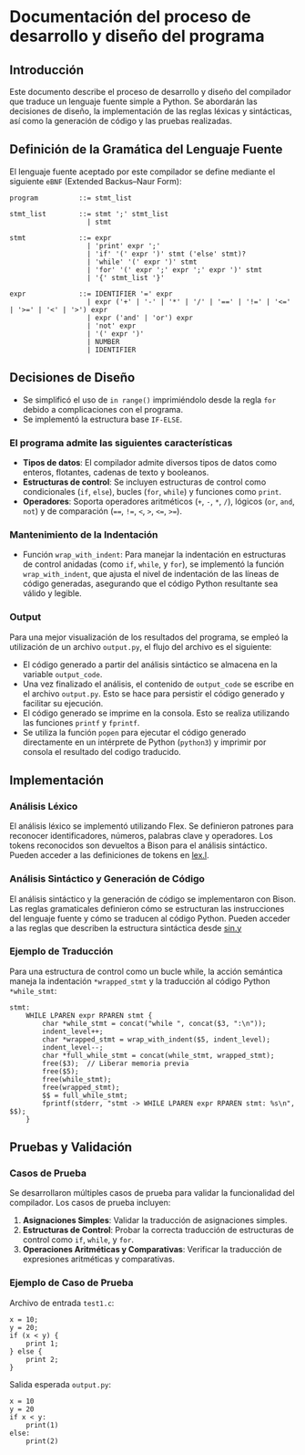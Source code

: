 # Documentación del proceso de desarrollo y diseño del programa

## Introducción
Este documento describe el proceso de desarrollo y diseño del compilador que traduce un lenguaje fuente simple a Python. Se abordarán las decisiones de diseño, la implementación de las reglas léxicas y sintácticas, así como la generación de código y las pruebas realizadas.
## Definición de la Gramática del Lenguaje Fuente
El lenguaje fuente aceptado por este compilador se define mediante el siguiente `eBNF` (Extended Backus–Naur Form):

```shell
program          ::= stmt_list

stmt_list        ::= stmt ';' stmt_list 
                   | stmt

stmt             ::= expr 
                   | 'print' expr ';'
                   | 'if' '(' expr ')' stmt ('else' stmt)? 
                   | 'while' '(' expr ')' stmt 
                   | 'for' '(' expr ';' expr ';' expr ')' stmt 
                   | '{' stmt_list '}'

expr             ::= IDENTIFIER '=' expr 
                   | expr ('+' | '-' | '*' | '/' | '==' | '!=' | '<=' | '>=' | '<' | '>') expr 
                   | expr ('and' | 'or') expr
                   | 'not' expr
                   | '(' expr ')' 
                   | NUMBER 
                   | IDENTIFIER

```

## Decisiones de Diseño
- Se simplificó el uso de `in range()` imprimiéndolo desde la regla `for` debido a complicaciones con el programa.
- Se implementó la estructura base `IF-ELSE`.
### El programa admite las siguientes características
- **Tipos de datos**: El compilador admite diversos tipos de datos como enteros, flotantes, cadenas de texto y booleanos.
- **Estructuras de control**: Se incluyen estructuras de control como condicionales (`if`, `else`), bucles (`for`, `while`) y funciones como `print`.
- **Operadores**: Soporta operadores aritméticos (`+`, `-`, `*`, `/`), lógicos (`or`, `and`, `not`) y de comparación (`==`, `!=`, `<`, `>`, `<=`, `>=`). 
### Mantenimiento de la Indentación
- Función `wrap_with_indent`: Para manejar la indentación en estructuras de control anidadas (como `if`, `while`, y `for`), se implementó la función `wrap_with_indent`, que ajusta el nivel de indentación de las líneas de código generadas, asegurando que el código Python resultante sea válido y legible.
### Output
Para una mejor visualización de los resultados del programa, se empleó la utilización de un archivo `output.py`, el flujo del archivo es el siguiente:
- El código generado a partir del análisis sintáctico se almacena en la variable `output_code`.
- Una vez finalizado el análisis, el contenido de `output_code` se escribe en el archivo `output.py`. Esto se hace para persistir el código generado y facilitar su ejecución.
- El código generado se imprime en la consola. Esto se realiza utilizando las funciones `printf` y `fprintf`.
- Se utiliza la función `popen` para ejecutar el código generado directamente en un intérprete de Python (`python3`) y imprimir por consola el resultado del codigo traducido.
 
## Implementación
### Análisis Léxico
El análisis léxico se implementó utilizando Flex. Se definieron patrones para reconocer identificadores, números, palabras clave y operadores. Los tokens reconocidos son devueltos a Bison para el análisis sintáctico. Pueden acceder a las definiciones de tokens en [lex.l](./lex.l).
### Análisis Sintáctico y Generación de Código
El análisis sintáctico y la generación de código se implementaron con Bison. Las reglas gramaticales definieron cómo se estructuran las instrucciones del lenguaje fuente y cómo se traducen al código Python. Pueden acceder a las reglas que describen la estructura sintáctica desde [sin.y](./sin.y)
### Ejemplo de Traducción
Para una estructura de control como un bucle while, la acción semántica maneja la indentación `*wrapped_stmt` y la traducción al código Python `*while_stmt`:
```shell
stmt:
    WHILE LPAREN expr RPAREN stmt { 
        char *while_stmt = concat("while ", concat($3, ":\n"));
        indent_level++;
        char *wrapped_stmt = wrap_with_indent($5, indent_level);
        indent_level--;
        char *full_while_stmt = concat(while_stmt, wrapped_stmt);
        free($3);  // Liberar memoria previa
        free($5);
        free(while_stmt);
        free(wrapped_stmt);
        $$ = full_while_stmt;
        fprintf(stderr, "stmt -> WHILE LPAREN expr RPAREN stmt: %s\n", $$); 
    }

```

## Pruebas y Validación
### Casos de Prueba
Se desarrollaron múltiples casos de prueba para validar la funcionalidad del compilador. Los casos de prueba incluyen:
  1. **Asignaciones Simples**: Validar la traducción de asignaciones simples.
  2. **Estructuras de Control**: Probar la correcta traducción de estructuras de control como `if`, `while`, y `for`.
  3. **Operaciones Aritméticas y Comparativas**: Verificar la traducción de expresiones aritméticas y comparativas.
### Ejemplo de Caso de Prueba
Archivo de entrada `test1.c`:
```shell
x = 10;
y = 20;
if (x < y) {
    print 1;
} else {
    print 2;
}
```
Salida esperada `output.py`:
```shell
x = 10
y = 20
if x < y:
    print(1)
else:
    print(2)

```
